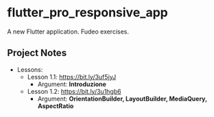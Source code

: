 # flutter_pro_responsive_app

A new Flutter application. Fudeo exercises.

## Project Notes

- Lessons:
    - Lesson 1.1: https://bit.ly/3uf5jyJ
        - Argument: **Introduzione**
    - Lesson 1.2: https://bit.ly/3u1hgb6
        - Argument: **OrientationBuilder, LayoutBuilder, MediaQuery, AspectRatio**

